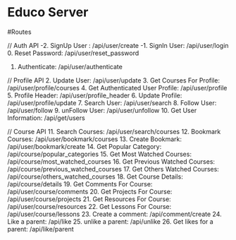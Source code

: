 
# Educo Server

#Routes

// Auth API
-2. SignUp User : /api/user/create
-1. SignIn User: /api/user/login
0. Reset Password: /api/user/reset_password
1. Authenticate: /api/user/authenticate

// Profile API
2. Update User: /api/user/update
3. Get Courses For Profile: /api/user/profile/courses
4. Get Authenticated User Profile: /api/user/profile
5. Profile Header: /api/user/profile_header
6. Update Profile: /api/user/profile/update
7. Search User: /api/user/search
8. Follow User: /api/user/follow
9. unFollow User: /api/user/unfollow
10. Get User Information: /api/get/users

// Course API
11. Search Courses: /api/user/search/courses
12. Bookmark Courses: /api/user/bookmark/courses
13. Create Bookmark: /api/user/bookmark/create
14. Get Popular Category: /api/course/popular_categories
15. Get Most Watched Courses: /api/course/most_watched_courses
16. Get Previous Watched Courses: /api/course/previous_watched_courses
17. Get Others Watched Courses: /api/course/others_watched_courses
18. Get Course Details: /api/course/details
19. Get Comments For Course: /api/user/course/comments
20. Get Projects For Course: /api/user/course/projects
21. Get Resources For Course: /api/user/course/resources
22. Get Lessons For Course: /api/user/course/lessons
23. Create a comment: /api/comment/create
24. Like a parent: /api/like
25. unlike a parent: /api/unlike
26. Get likes for a parent: /api/like/parent


